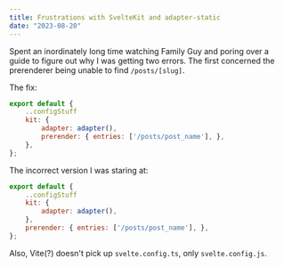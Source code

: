 ```yaml
---
title: Frustrations with SvelteKit and adapter-static
date: "2023-08-20"
---
```

Spent an inordinately long time watching Family Guy and poring over a guide to figure out why I was getting two errors.
The first concerned the prerenderer being unable to find `/posts/[slug]`. 

The fix:
```js
export default {
	..configStuff
	kit: {
		adapter: adapter(),
		prerender: { entries: ['/posts/post_name'], },
	},
};
```

The incorrect version I was staring at:
```js
export default {
	..configStuff
	kit: {
		adapter: adapter(),
	},
    prerender: { entries: ['/posts/post_name'], },
};
```

Also, Vite(?) doesn't pick up `svelte.config.ts`, only `svelte.config.js`.